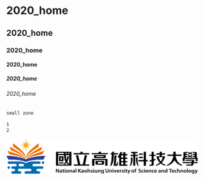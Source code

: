# 2020_home
## 2020_home
### 2020_home
#### 2020_home
##### 2020_home
###### 2020_home
`small zone`
```
1
2
```

![NKUST](nkust.png "高雄科技大學")
